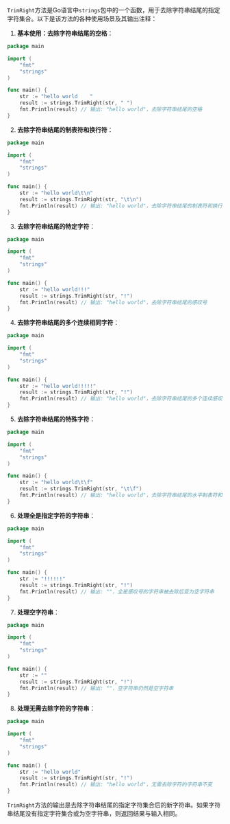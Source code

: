 `TrimRight`方法是Go语言中`strings`包中的一个函数，用于去除字符串结尾的指定字符集合。以下是该方法的各种使用场景及其输出注释：

1. **基本使用：去除字符串结尾的空格**：

```go
package main

import (
    "fmt"
    "strings"
)

func main() {
    str := "hello world    "
    result := strings.TrimRight(str, " ")
    fmt.Println(result) // 输出: "hello world"，去除字符串结尾的空格
}
```

2. **去除字符串结尾的制表符和换行符**：

```go
package main

import (
    "fmt"
    "strings"
)

func main() {
    str := "hello world\t\n"
    result := strings.TrimRight(str, "\t\n")
    fmt.Println(result) // 输出: "hello world"，去除字符串结尾的制表符和换行符
}
```

3. **去除字符串结尾的特定字符**：

```go
package main

import (
    "fmt"
    "strings"
)

func main() {
    str := "hello world!!!"
    result := strings.TrimRight(str, "!")
    fmt.Println(result) // 输出: "hello world"，去除字符串结尾的感叹号
}
```

4. **去除字符串结尾的多个连续相同字符**：

```go
package main

import (
    "fmt"
    "strings"
)

func main() {
    str := "hello world!!!!!"
    result := strings.TrimRight(str, "!")
    fmt.Println(result) // 输出: "hello world"，去除字符串结尾的多个连续感叹号
}
```

5. **去除字符串结尾的特殊字符**：

```go
package main

import (
    "fmt"
    "strings"
)

func main() {
    str := "hello world\t\f"
    result := strings.TrimRight(str, "\t\f")
    fmt.Println(result) // 输出: "hello world"，去除字符串结尾的水平制表符和换页符
}
```

6. **处理全是指定字符的字符串**：

```go
package main

import (
    "fmt"
    "strings"
)

func main() {
    str := "!!!!!!"
    result := strings.TrimRight(str, "!")
    fmt.Println(result) // 输出: ""，全是感叹号的字符串被去除后变为空字符串
}
```

7. **处理空字符串**：

```go
package main

import (
    "fmt"
    "strings"
)

func main() {
    str := ""
    result := strings.TrimRight(str, "!")
    fmt.Println(result) // 输出: ""，空字符串仍然是空字符串
}
```

8. **处理无需去除字符的字符串**：

```go
package main

import (
    "fmt"
    "strings"
)

func main() {
    str := "hello world"
    result := strings.TrimRight(str, "!")
    fmt.Println(result) // 输出: "hello world"，无需去除字符的字符串不变
}
```

`TrimRight`方法的输出是去除字符串结尾的指定字符集合后的新字符串。如果字符串结尾没有指定字符集合或为空字符串，则返回结果与输入相同。